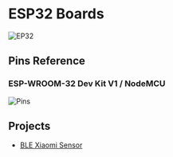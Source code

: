 # ESP32 Boards

![EP32](https://i.imgur.com/mS21bFu.jpg?1)

## Pins Reference

### ESP-WROOM-32 Dev Kit V1 / NodeMCU

![Pins](https://i.imgur.com/bCuaOxa.png?1)

## Projects

* [BLE Xiaomi Sensor](./BLE_Xiaomi_Sensor)
